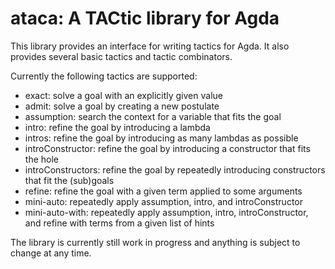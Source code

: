 ataca: A TACtic library for Agda
================================

This library provides an interface for writing tactics for Agda. It
also provides several basic tactics and tactic combinators.

Currently the following tactics are supported:

* exact: solve a goal with an explicitly given value
* admit: solve a goal by creating a new postulate
* assumption: search the context for a variable that fits the goal
* intro: refine the goal by introducing a lambda
* intros: refine the goal by introducing as many lambdas as possible
* introConstructor: refine the goal by introducing a constructor that fits the hole
* introConstructors: refine the goal by repeatedly introducing constructors that fit the (sub)goals
* refine: refine the goal with a given term applied to some arguments
* mini-auto: repeatedly apply assumption, intro, and introConstructor
* mini-auto-with: repeatedly apply assumption, intro, introConstructor, and refine with terms from a given list of hints

The library is currently still work in progress and anything is
subject to change at any time.